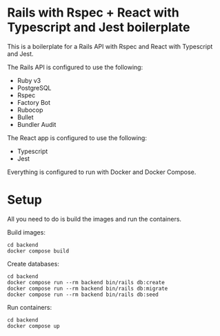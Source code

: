# Rails with Rspec + React with Typescript and Jest boilerplate

This is a boilerplate for a Rails API with Rspec and React with Typescript and Jest.

The Rails API is configured to use the following:
- Ruby v3
- PostgreSQL
- Rspec
- Factory Bot
- Rubocop
- Bullet
- Bundler Audit

The React app is configured to use the following:
- Typescript
- Jest

Everything is configured to run with Docker and Docker Compose.

# Setup

All you need to do is build the images and run the containers.

Build images:
```shell
cd backend
docker compose build
```

Create databases:
```shell
cd backend
docker compose run --rm backend bin/rails db:create
docker compose run --rm backend bin/rails db:migrate
docker compose run --rm backend bin/rails db:seed
```

Run containers:
```shell
cd backend
docker compose up
```